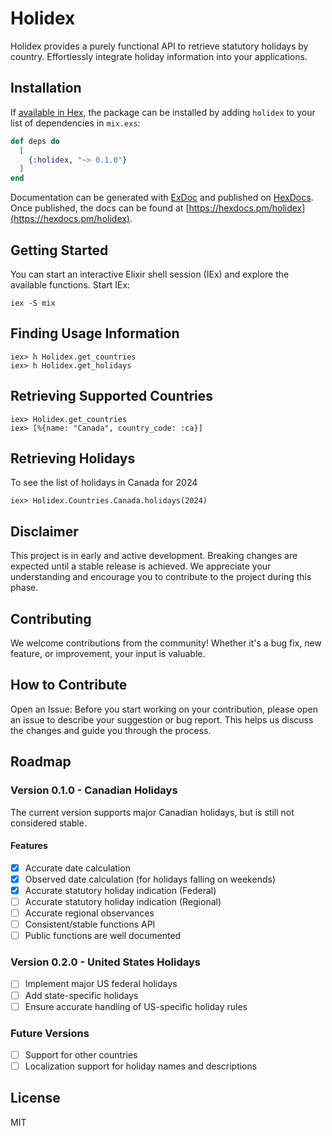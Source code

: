 # Holidex

Holidex provides a purely functional API to retrieve statutory holidays by country. Effortlessly integrate holiday information into your applications.

## Installation

If [available in Hex](https://hex.pm/docs/publish), the package can be installed
by adding `holidex` to your list of dependencies in `mix.exs`:

```elixir
def deps do
  [
    {:holidex, "~> 0.1.0"}
  ]
end
```

Documentation can be generated with [ExDoc](https://github.com/elixir-lang/ex_doc)
and published on [HexDocs](https://hexdocs.pm). Once published, the docs can
be found at [https://hexdocs.pm/holidex](https://hexdocs.pm/holidex).

## Getting Started

You can start an interactive Elixir shell session (IEx) and explore the available functions. Start IEx:

```
iex -S mix
```

## Finding Usage Information

```
iex> h Holidex.get_countries
iex> h Holidex.get_holidays
```

## Retrieving Supported Countries

```
iex> Holidex.get_countries
iex> [%{name: "Canada", country_code: :ca}]
```

## Retrieving Holidays

To see the list of holidays in Canada for 2024
```
iex> Holidex.Countries.Canada.holidays(2024)
```

## Disclaimer

This project is in early and active development. Breaking changes are expected until a stable release is achieved. We appreciate your understanding and encourage you to contribute to the project during this phase.

## Contributing

We welcome contributions from the community! Whether it's a bug fix, new feature, or improvement, your input is valuable.

## How to Contribute

Open an Issue: Before you start working on your contribution, please open an issue to describe your suggestion or bug report. This helps us discuss the changes and guide you through the process.

## Roadmap

### Version 0.1.0 - Canadian Holidays

The current version supports major Canadian holidays, but is still not considered stable.

#### Features

- [x] Accurate date calculation
- [x] Observed date calculation (for holidays falling on weekends)
- [x] Accurate statutory holiday indication (Federal)
- [ ] Accurate statutory holiday indication (Regional)
- [ ] Accurate regional observances
- [ ] Consistent/stable functions API
- [ ] Public functions are well documented

### Version 0.2.0 - United States Holidays

- [ ] Implement major US federal holidays
- [ ] Add state-specific holidays
- [ ] Ensure accurate handling of US-specific holiday rules

### Future Versions

- [ ] Support for other countries
- [ ] Localization support for holiday names and descriptions

## License

MIT
